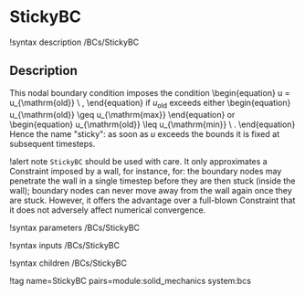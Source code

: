 # StickyBC

!syntax description /BCs/StickyBC


## Description

This nodal boundary condition imposes the condition
\begin{equation}
u = u_{\mathrm{old}} \ ,
\end{equation}
if $u_{\mathrm{old}}$ exceeds either
\begin{equation}
u_{\mathrm{old}} \geq u_{\mathrm{max}}
\end{equation}
or
\begin{equation}
u_{\mathrm{old}} \leq u_{\mathrm{min}} \ .
\end{equation}
Hence the name "sticky": as soon as $u$ exceeds the bounds it is fixed at subsequent timesteps.

!alert note
`StickyBC` should be used with care.  It only approximates a Constraint imposed by a wall, for
instance, for: the boundary nodes may penetrate the wall in a single timestep before they are then
stuck (inside the wall); boundary nodes can never move away from the wall again once they are stuck.
However, it offers the advantage over a full-blown Constraint that it does not adversely affect
numerical convergence.

!syntax parameters /BCs/StickyBC

!syntax inputs /BCs/StickyBC

!syntax children /BCs/StickyBC

!tag name=StickyBC pairs=module:solid_mechanics system:bcs
